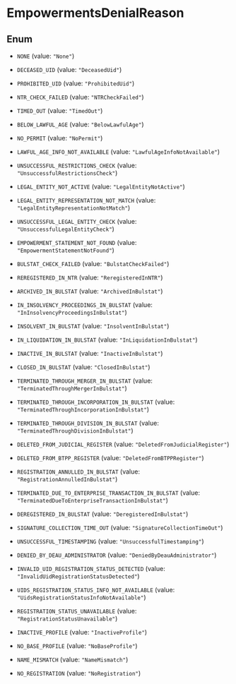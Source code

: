 

# EmpowermentsDenialReason

## Enum


* `NONE` (value: `"None"`)

* `DECEASED_UID` (value: `"DeceasedUid"`)

* `PROHIBITED_UID` (value: `"ProhibitedUid"`)

* `NTR_CHECK_FAILED` (value: `"NTRCheckFailed"`)

* `TIMED_OUT` (value: `"TimedOut"`)

* `BELOW_LAWFUL_AGE` (value: `"BelowLawfulAge"`)

* `NO_PERMIT` (value: `"NoPermit"`)

* `LAWFUL_AGE_INFO_NOT_AVAILABLE` (value: `"LawfulAgeInfoNotAvailable"`)

* `UNSUCCESSFUL_RESTRICTIONS_CHECK` (value: `"UnsuccessfulRestrictionsCheck"`)

* `LEGAL_ENTITY_NOT_ACTIVE` (value: `"LegalEntityNotActive"`)

* `LEGAL_ENTITY_REPRESENTATION_NOT_MATCH` (value: `"LegalEntityRepresentationNotMatch"`)

* `UNSUCCESSFUL_LEGAL_ENTITY_CHECK` (value: `"UnsuccessfulLegalEntityCheck"`)

* `EMPOWERMENT_STATEMENT_NOT_FOUND` (value: `"EmpowermentStatementNotFound"`)

* `BULSTAT_CHECK_FAILED` (value: `"BulstatCheckFailed"`)

* `REREGISTERED_IN_NTR` (value: `"ReregisteredInNTR"`)

* `ARCHIVED_IN_BULSTAT` (value: `"ArchivedInBulstat"`)

* `IN_INSOLVENCY_PROCEEDINGS_IN_BULSTAT` (value: `"InInsolvencyProceedingsInBulstat"`)

* `INSOLVENT_IN_BULSTAT` (value: `"InsolventInBulstat"`)

* `IN_LIQUIDATION_IN_BULSTAT` (value: `"InLiquidationInBulstat"`)

* `INACTIVE_IN_BULSTAT` (value: `"InactiveInBulstat"`)

* `CLOSED_IN_BULSTAT` (value: `"ClosedInBulstat"`)

* `TERMINATED_THROUGH_MERGER_IN_BULSTAT` (value: `"TerminatedThroughMergerInBulstat"`)

* `TERMINATED_THROUGH_INCORPORATION_IN_BULSTAT` (value: `"TerminatedThroughIncorporationInBulstat"`)

* `TERMINATED_THROUGH_DIVISION_IN_BULSTAT` (value: `"TerminatedThroughDivisionInBulstat"`)

* `DELETED_FROM_JUDICIAL_REGISTER` (value: `"DeletedFromJudicialRegister"`)

* `DELETED_FROM_BTPP_REGISTER` (value: `"DeletedFromBTPPRegister"`)

* `REGISTRATION_ANNULLED_IN_BULSTAT` (value: `"RegistrationAnnulledInBulstat"`)

* `TERMINATED_DUE_TO_ENTERPRISE_TRANSACTION_IN_BULSTAT` (value: `"TerminatedDueToEnterpriseTransactionInBulstat"`)

* `DEREGISTERED_IN_BULSTAT` (value: `"DeregisteredInBulstat"`)

* `SIGNATURE_COLLECTION_TIME_OUT` (value: `"SignatureCollectionTimeOut"`)

* `UNSUCCESSFUL_TIMESTAMPING` (value: `"UnsuccessfulTimestamping"`)

* `DENIED_BY_DEAU_ADMINISTRATOR` (value: `"DeniedByDeauAdministrator"`)

* `INVALID_UID_REGISTRATION_STATUS_DETECTED` (value: `"InvalidUidRegistrationStatusDetected"`)

* `UIDS_REGISTRATION_STATUS_INFO_NOT_AVAILABLE` (value: `"UidsRegistrationStatusInfoNotAvailable"`)

* `REGISTRATION_STATUS_UNAVAILABLE` (value: `"RegistrationStatusUnavailable"`)

* `INACTIVE_PROFILE` (value: `"InactiveProfile"`)

* `NO_BASE_PROFILE` (value: `"NoBaseProfile"`)

* `NAME_MISMATCH` (value: `"NameMismatch"`)

* `NO_REGISTRATION` (value: `"NoRegistration"`)



